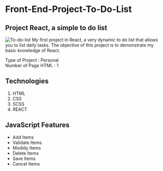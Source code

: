 # Front-End-Project-To-Do-List
## Project React, a simple to do list 
![To-do-list](https://github.com/GMKRAKEN23/Front-End-Project-To-Do-List/assets/149949090/98177d66-0695-4204-b905-11efd0829de0)
My first project in React, a very dynamic to do list that allows you to list daily tasks. The objective of this project is to demonstrate my basic knowledge of React.
  
Type of Project : Personal  
Number of Page HTML : 1

## Technologies 
1. HTML
2. CSS
3. SCSS
4. REACT

## JavaScript Features
- Add Items
- Validate Items
- Modidy Items
- Delete Items
- Save Items
- Cancel Items 
